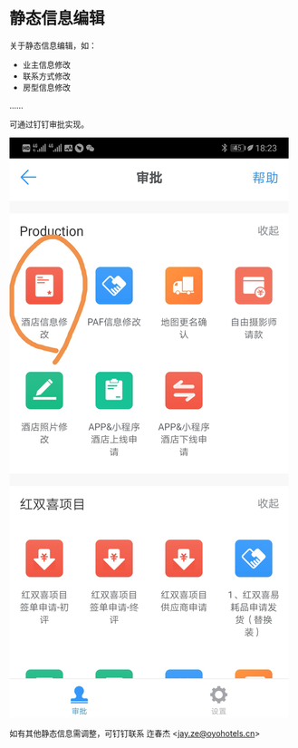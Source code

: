 # 静态信息编辑

关于静态信息编辑，如：

* 业主信息修改
* 联系方式修改
* 房型信息修改

……

可通过钉钉审批实现。

![](../.gitbook/assets/image%20%28242%29.png)

如有其他静态信息需调整，可钉钉联系 迮春杰 &lt;jay.ze@oyohotels.cn&gt;

